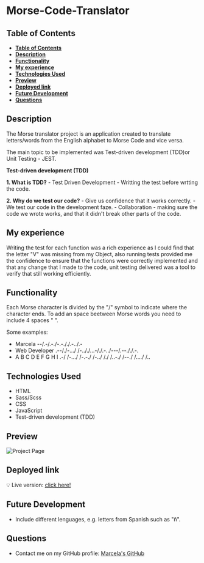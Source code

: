 # Morse-Code-Translator

## **Table of Contents** 

  - [**Table of Contents**](#table-of-contents)
  - [**Description**](#description)
  - [**Functionality**](#functionality)
  - [**My experience**](#my-experience)
  - [**Technologies Used**](#technologies-used)
  - [**Preview**](#preview)
  - [**Deployed link**](#deployed-link)
  - [**Future Development**](#future-development)
  - [**Questions**](#questions)


## **Description**
The Morse translator project is an application created to translate letters/words from the English alphabet to Morse Code and vice versa.

The main topic to be implemented was Test-driven development (TDD)or Unit Testing - JEST.

**Test-driven development (TDD)**

**1. What is TDD?**
		- Test Driven Development
		- Writting the test before wrtting the code.

**2.  Why do we test our code?**
		- Give us confidence that it works correctly.
		- We test our code in the development faze.
		- Collaboration - making sure the code we wrote works, and that it didn't break other parts of the code.


## **My experience**

Writing the test for each function was a rich experience as I could find that the letter "V" was missing from my Object, also running tests provided me the confidence to ensure that the functions were correctly implemented and that any change that I made to the code, unit testing delivered was a tool to verify that still working efficiently. 


## **Functionality**

Each Morse character is divided by the  "/" symbol to indicate where the character ends. To add an space beetween Morse words you need to include 4 spaces "    ".

Some examples:

* Marcela --/.-/.-./-.-././.-../.-
* Web Developer .--/./-.../    /-.././...-/./.-../---/.--././.-.
* A B C D E F G H I .-/    /-.../    /-.-./    /-../    /./    /..-./    /--./    /..../    /..

## **Technologies Used**

* HTML
* Sass/Scss
* CSS
* JavaScript
* Test-driven development (TDD)

## **Preview**
 
![Project Page]()


## **Deployed link**

💡 Live version: [click here!]()

## **Future Development**

* Include different lenguages, e.g. letters from Spanish such as "ñ".

## **Questions**

* Contact me on my GitHub profile: [Marcela's GitHub](https://github.com/marcelamejiao)